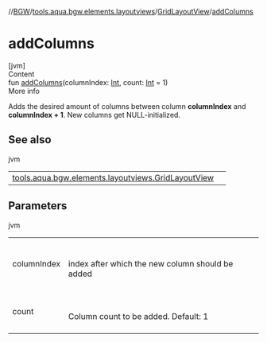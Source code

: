 //[BGW](../../../index.md)/[tools.aqua.bgw.elements.layoutviews](../index.md)/[GridLayoutView](index.md)/[addColumns](add-columns.md)



# addColumns  
[jvm]  
Content  
fun [addColumns](add-columns.md)(columnIndex: [Int](https://kotlinlang.org/api/latest/jvm/stdlib/kotlin/-int/index.html), count: [Int](https://kotlinlang.org/api/latest/jvm/stdlib/kotlin/-int/index.html) = 1)  
More info  


Adds the desired amount of columns between column <b>columnIndex</b> and <b>columnIndex + 1</b>. New columns get NULL-initialized.



## See also  
  
jvm  
  
| | |
|---|---|
| <a name="tools.aqua.bgw.elements.layoutviews/GridLayoutView/addColumns/#kotlin.Int#kotlin.Int/PointingToDeclaration/"></a>[tools.aqua.bgw.elements.layoutviews.GridLayoutView](remove-column.md)| <a name="tools.aqua.bgw.elements.layoutviews/GridLayoutView/addColumns/#kotlin.Int#kotlin.Int/PointingToDeclaration/"></a>|
  


## Parameters  
  
jvm  
  
| | |
|---|---|
| <a name="tools.aqua.bgw.elements.layoutviews/GridLayoutView/addColumns/#kotlin.Int#kotlin.Int/PointingToDeclaration/"></a>columnIndex| <a name="tools.aqua.bgw.elements.layoutviews/GridLayoutView/addColumns/#kotlin.Int#kotlin.Int/PointingToDeclaration/"></a><br><br>index after which the new column should be added<br><br>|
| <a name="tools.aqua.bgw.elements.layoutviews/GridLayoutView/addColumns/#kotlin.Int#kotlin.Int/PointingToDeclaration/"></a>count| <a name="tools.aqua.bgw.elements.layoutviews/GridLayoutView/addColumns/#kotlin.Int#kotlin.Int/PointingToDeclaration/"></a><br><br>Column count to be added. Default: 1<br><br>|
  
  



